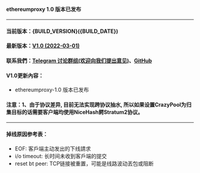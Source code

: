 #### ethereumproxy 1.0 版本已发布
----
#### 当前版本：{BUILD_VERSION}({BUILD_DATE})
#### 最新版本：[V1.0 (2022-03-01)](https://github.com/GoMinerProxy/GoMinerProxy/releases/tag/1.0)
#### 联系我們：[Telegram 讨论群组(欢迎向我们提出意见)](https://t.me/+VG7z-43lx3UzOWVl)、[GitHub](https://github.com/ethereum-proxy/ethereumproxy)
#### V1.0更新內容：
- ethereumproxy-1.0 版本已发布
#### 注意：1、由于协议差异, 目前无法实现跨协议抽水, 所以如果设置CrazyPool为归集目标的话需要客户端均使用NiceHash鳄Stratum2协议。
----
#### 掉线原因参考表：
- EOF: 客戶端主动发出的下线請求
- i/o timeout: 长时间未收到客戶端的提交
- reset bt peer: TCP链接被重置，可能是线路波动丟包或阻断
